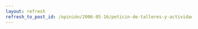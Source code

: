 ```yaml
---
layout: refresh
refresh_to_post_id: /opinión/2006-05-16/peticin-de-talleres-y-actividades-para-la-party-quijote-2006
---
```

